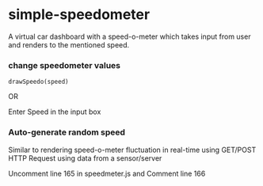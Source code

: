 # simple-speedometer
A virtual car dashboard with a speed-o-meter which takes input from user and renders to the mentioned speed.

### change speedometer values
```
drawSpeedo(speed)
```

OR

Enter Speed in the input box

### Auto-generate random speed
Similar to rendering speed-o-meter fluctuation in real-time using GET/POST HTTP Request using data from a sensor/server

Uncomment line 165 in speedmeter.js and Comment line 166
